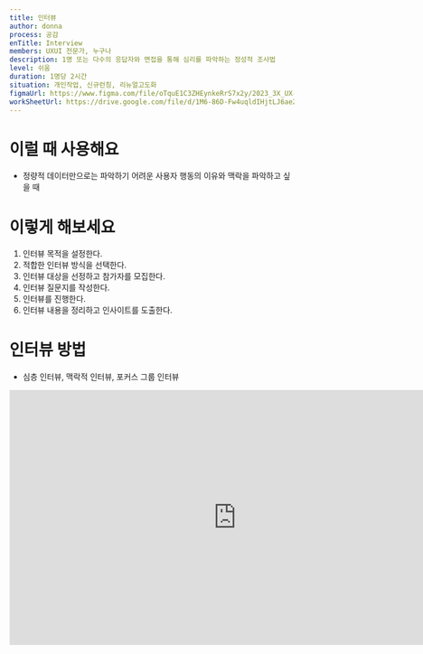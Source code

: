 ```yaml
---
title: 인터뷰
author: donna
process: 공감
enTitle: Interview
members: UXUI 전문가, 누구나
description: 1명 또는 다수의 응답자와 면접을 통해 심리를 파악하는 정성적 조사법
level: 쉬움
duration: 1명당 2시간
situation: 개인작업, 신규런칭, 리뉴얼고도화
figmaUrl: https://www.figma.com/file/oTquE1C3ZHEynkeRrS7x2y/2023_3X_UX-Card_WorkSheet_Ver.3?type=design&node-id=104-3948&mode=design&t=uMLYbDeXRC8639ZD-4
workSheetUrl: https://drive.google.com/file/d/1M6-86D-Fw4uqldIHjtLJ6ae2QbNHnQ7Y/view?usp=sharing
---
```

<!-- 프로세스별 보기: 공감, 설계, 프로토타입, 테스트 -->
<!--duration은 분단위로 숫자만 적어주세요-->
<!--level: 쉬움, 중간, 어려움-->

# 이럴 때 사용해요

- 정량적 데이터만으로는 파악하기 어려운 사용자 행동의 이유와 맥락을 파악하고 싶을 때

# 이렇게 해보세요

1. 인터뷰 목적을 설정한다.
2. 적합한 인터뷰 방식을 선택한다.
3. 인터뷰 대상을 선정하고 참가자를 모집한다.
4. 인터뷰 질문지를 작성한다.
5. 인터뷰를 진행한다.
6. 인터뷰 내용을 정리하고 인사이트를 도출한다.

# 인터뷰 방법
- 심층 인터뷰, 맥락적 인터뷰, 포커스 그룹 인터뷰​​​​​​​

<iframe style="border: 1px solid rgba(0, 0, 0, 0.1);" width="800" height="450" src="https://www.figma.com/embed?embed_host=share&url=https%3A%2F%2Fwww.figma.com%2Ffile%2FoTquE1C3ZHEynkeRrS7x2y%2F2023_3X_UX-Card_WorkSheet_Ver.3%3Ftype%3Ddesign%26node-id%3D234%253A2488%26mode%3Ddesign%26t%3DtGbsZ1SuS9WkfKu2-1" allowfullscreen></iframe>
